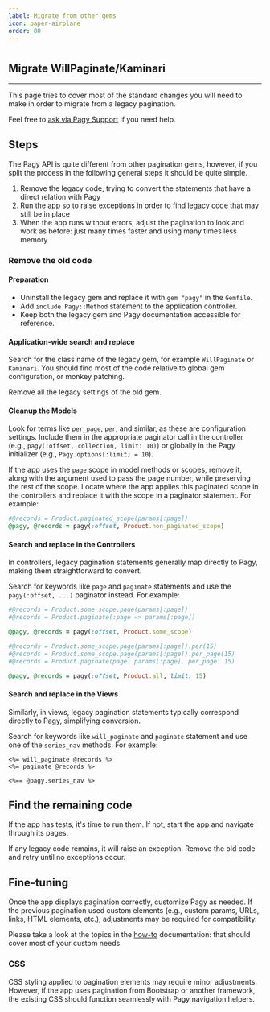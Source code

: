 ```yaml
---
label: Migrate from other gems
icon: paper-airplane
order: 80
---
```


#

## Migrate WillPaginate/Kaminari

---

This page tries to cover most of the standard changes you will need to make in order to migrate from a legacy pagination.

Feel free to [ask via Pagy Support](https://github.com/ddnexus/pagy/discussions/categories/q-a) if you need help.

## Steps

The Pagy API is quite different from other pagination gems, however, if you split the process in the following general steps it
should be quite simple.

1. Remove the legacy code, trying to convert the statements that have a direct relation with Pagy
2. Run the app so to raise exceptions in order to find legacy code that may still be in place
3. When the app runs without errors, adjust the pagination to look and work as before: just many times faster and using many
   times less memory

### Remove the old code

#### Preparation

- Uninstall the legacy gem and replace it with `gem "pagy"` in the `Gemfile`.
- Add `include Pagy::Method` statement to the application controller.
- Keep both the legacy gem and Pagy documentation accessible for reference.

#### Application-wide search and replace

Search for the class name of the legacy gem, for example `WillPaginate` or `Kaminari`. You should find most of
the code relative to global gem configuration, or monkey patching.

Remove all the legacy settings of the old gem.

#### Cleanup the Models

Look for terms like `per_page`, `per`, and similar, as these are configuration settings. Include them in the
appropriate paginator call in the controller (e.g., `pagy(:offset, collection, limit: 10)`) or globally in the Pagy initializer
(e.g., `Pagy.options[:limit] = 10`).

If the app uses the `page` scope in model methods or scopes, remove it, along with the argument used to pass the page number,
while preserving the rest of the scope. Locate where the app applies this paginated scope in the controllers and replace it with
the scope in a paginator statement. For example:

```ruby Controller
#@records = Product.paginated_scope(params[:page])
@pagy, @records = pagy(:offset, Product.non_paginated_scope)
```

#### Search and replace in the Controllers

In controllers, legacy pagination statements generally map directly to Pagy, making them straightforward to convert.

Search for keywords like `page` and `paginate` statements and use the `pagy(:offset, ...)` paginator instead. For example:

```ruby Controller
#@records = Product.some_scope.page(params[:page])
#@records = Product.paginate(:page => params[:page])

@pagy, @records = pagy(:offset, Product.some_scope)

#@records = Product.some_scope.page(params[:page]).per(15)
#@records = Product.some_scope.page(params[:page]).per_page(15)
#@records = Product.paginate(page: params[:page], per_page: 15)

@pagy, @records = pagy(:offset, Product.all, limit: 15)
```

#### Search and replace in the Views

Similarly, in views, legacy pagination statements typically correspond directly to Pagy, simplifying conversion.

Search for keywords like `will_paginate` and `paginate` statement and use one of the `series_nav` methods. For example:

```erb View
<%= will_paginate @records %>
<%= paginate @records %>

<%== @pagy.series_nav %>
```

## Find the remaining code

If the app has tests, it's time to run them. If not, start the app and navigate through its pages.

If any legacy code remains, it will raise an exception. Remove the old code and retry until no exceptions occur.

## Fine-tuning

Once the app displays pagination correctly, customize Pagy as needed. If the previous pagination used
custom elements (e.g., custom params, URLs, links, HTML elements, etc.), adjustments may be required for compatibility.

Please take a look at the topics in the [how-to](how-to.md) documentation: that should cover most of your custom needs.

### CSS

CSS styling applied to pagination elements may require minor adjustments. However, if the app uses
pagination from Bootstrap or another framework, the existing CSS should function seamlessly with Pagy navigation helpers.
